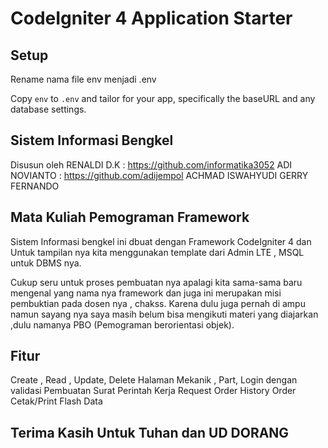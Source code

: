 # CodeIgniter 4 Application Starter


## Setup

Rename nama file env menjadi .env

Copy `env` to `.env` and tailor for your app, specifically the baseURL
and any database settings.



## Sistem Informasi Bengkel

Disusun oleh 
RENALDI D.K : https://github.com/informatika3052
ADI NOVIANTO : https://github.com/adijempol
ACHMAD ISWAHYUDI
GERRY FERNANDO


## Mata Kuliah Pemograman Framework

Sistem Informasi bengkel ini dbuat dengan Framework CodeIgniter 4 dan Untuk tampilan nya
kita menggunakan template dari Admin LTE , MSQL untuk DBMS nya.

Cukup seru untuk proses pembuatan nya apalagi kita sama-sama baru mengenal yang nama nya framework
dan juga ini merupakan misi pembuktian pada dosen nya , chakss. Karena  dulu juga pernah di ampu namun sayang nya
saya masih belum bisa mengikuti materi yang diajarkan ,dulu namanya PBO (Pemograman berorientasi objek).


## Fitur
Create , Read , Update, Delete 
Halaman Mekanik , Part, Login dengan validasi
Pembuatan Surat Perintah Kerja
Request Order
History Order
Cetak/Print 
Flash Data

## Terima Kasih Untuk Tuhan dan UD DORANG 
